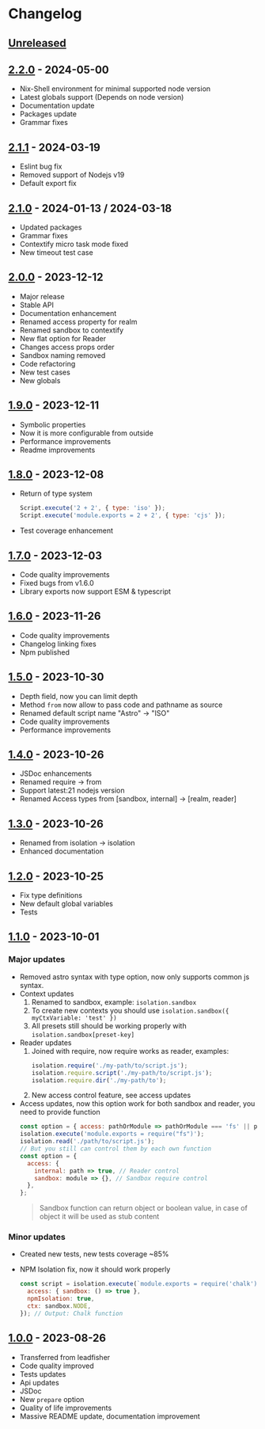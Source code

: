 # Changelog

## [Unreleased][unreleased]

## [2.2.0][] - 2024-05-00

- Nix-Shell environment for minimal supported node version
- Latest globals support (Depends on node version)
- Documentation update
- Packages update
- Grammar fixes

## [2.1.1][] - 2024-03-19

- Eslint bug fix
- Removed support of Nodejs v19
- Default export fix

## [2.1.0][] - 2024-01-13 / 2024-03-18

- Updated packages
- Grammar fixes
- Contextify micro task mode fixed
- New timeout test case

## [2.0.0][] - 2023-12-12

- Major release
- Stable API
- Documentation enhancement
- Renamed access property for realm
- Renamed sandbox to contextify
- New flat option for Reader
- Changes access props order
- Sandbox naming removed
- Code refactoring
- New test cases
- New globals

## [1.9.0][] - 2023-12-11

- Symbolic properties
- Now it is more configurable from outside
- Performance improvements
- Readme improvements

## [1.8.0][] - 2023-12-08

- Return of type system
  ```js
  Script.execute('2 + 2', { type: 'iso' });
  Script.execute('module.exports = 2 + 2', { type: 'cjs' });
  ```
- Test coverage enhancement

## [1.7.0][] - 2023-12-03

- Code quality improvements
- Fixed bugs from v1.6.0
- Library exports now support ESM & typescript

## [1.6.0][] - 2023-11-26

- Code quality improvements
- Changelog linking fixes
- Npm published

## [1.5.0][] - 2023-10-30

- Depth field, now you can limit depth
- Method <code>from</code> now allow to pass code and pathname as source
- Renamed default script name "Astro" -> "ISO"
- Code quality improvements
- Performance improvements

## [1.4.0][] - 2023-10-26

- JSDoc enhancements
- Renamed require -> from
- Support latest:21 nodejs version
- Renamed Access types from [sandbox, internal] -> [realm, reader]

## [1.3.0][] - 2023-10-26

- Renamed from isolation -> isolation
- Enhanced documentation

## [1.2.0][] - 2023-10-25

- Fix type definitions
- New default global variables
- Tests

## [1.1.0][] - 2023-10-01

### Major updates

- Removed astro syntax with type option, now only supports common js syntax.
- Context updates
  1. Renamed to sandbox, example: <code>isolation.sandbox</code>
  2. To create new contexts you should use <code>isolation.sandbox({ myCtxVariable: 'test' })</code>
  3. All presets still should be working properly with <code>isolation.sandbox[preset-key]</code>
- Reader updates
  1. Joined with require, now require works as reader, examples:
     ```js
     isolation.require('./my-path/to/script.js');
     isolation.require.script('./my-path/to/script.js');
     isolation.require.dir('./my-path/to');
     ```
  2. New access control feature, see access updates
- Access updates, now this option work for both sandbox and reader, you need to provide function
  ```js
  const option = { access: pathOrModule => pathOrModule === 'fs' || pathOrModule.endsWith('.js') };
  isolation.execute('module.exports = require("fs")');
  isolation.read('./path/to/script.js');
  // But you still can control them by each own function
  const option = {
    access: {
      internal: path => true, // Reader control
      sandbox: module => {}, // Sandbox require control
    },
  };
  ```
  > Sandbox function can return object or boolean value, in case of object it will be used as stub
  > content

### Minor updates

- Created new tests, new tests coverage ~85%
- NPM Isolation fix, now it should work properly

  ```js
  const script = isolation.execute(`module.exports = require('chalk')`, {
    access: { sandbox: () => true },
    npmIsolation: true,
    ctx: sandbox.NODE,
  }); // Output: Chalk function
  ```

## [1.0.0][] - 2023-08-26

- Transferred from leadfisher
- Code quality improved
- Tests updates
- Api updates
- JSDoc
- New <code>prepare</code> option
- Quality of life improvements
- Massive README update, documentation improvement

[unreleased]: https://github.com/astrohelm/isolation/compare/v2.2.0...HEAD
[2.2.0]: https://github.com/astrohelm/isolation/compare/v2.1.1...v2.2.0
[2.1.1]: https://github.com/astrohelm/isolation/compare/v2.1.0...v2.1.1
[2.1.0]: https://github.com/astrohelm/isolation/compare/v2.0.0...v2.1.0
[2.0.0]: https://github.com/astrohelm/isolation/compare/v1.0.0...v2.0.0
[1.9.0]: https://github.com/astrohelm/isolation/compare/v1.8.0...v1.9.0
[1.8.0]: https://github.com/astrohelm/isolation/compare/v1.7.0...v1.8.0
[1.7.0]: https://github.com/astrohelm/isolation/compare/v1.6.0...v1.7.0
[1.6.0]: https://github.com/astrohelm/isolation/compare/v1.5.0...v1.6.0
[1.5.0]: https://github.com/astrohelm/isolation/compare/v1.4.0...v1.5.0
[1.4.0]: https://github.com/astrohelm/isolation/compare/v1.3.0...v1.4.0
[1.3.0]: https://github.com/astrohelm/isolation/compare/v1.2.0...v1.3.0
[1.2.0]: https://github.com/astrohelm/isolation/compare/v1.1.0...v1.2.0
[1.1.0]: https://github.com/astrohelm/isolation/compare/v1.0.0...v1.1.0
[1.0.0]: https://github.com/astrohelm/isolation/releases/tag/v1.0.0
